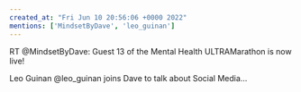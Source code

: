 ```yaml
---
created_at: "Fri Jun 10 20:56:06 +0000 2022"
mentions: ['MindsetByDave', 'leo_guinan']
---
```


RT @MindsetByDave: Guest 13 of the Mental Health ULTRAMarathon is now live!

Leo Guinan @leo_guinan   joins Dave to talk about Social Media…